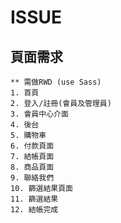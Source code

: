 # ISSUE #

## 頁面需求 ##
    ** 需做RWD (use Sass)
    1. 首頁
    2. 登入/註冊(會員及管理員) 
    3. 會員中心介面
    4. 後台
    5. 購物車
    6. 付款頁面 
    7. 結帳頁面 
    8. 商品頁面
    9. 聯絡我們
    10. 篩選結果頁面
    11. 篩選結果
    12. 結帳完成
    
